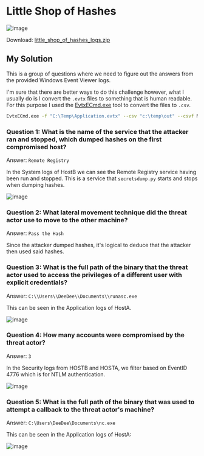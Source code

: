 # Little Shop of Hashes

![image](https://github.com/user-attachments/assets/56de7ad9-a989-4df3-badd-27ab9601e420)


Download: [little_shop_of_hashes_logs.zip](https://raw.githubusercontent.com/LazyTitan33/CTF-Writeups/refs/heads/main/Huntress-CTF-2024/challenge-files/little_shop_of_hashes_logs.zip)


## My Solution

This is a group of questions where we need to figure out the answers from the provided Windows Event Viewer logs.  

I'm sure that there are better ways to do this challenge however, what I usually do is I convert the `.evtx` files to something that is human readable. For this purpose I used the [EvtxECmd.exe](https://github.com/EricZimmerman/evtx) tool to convert the files to `.csv`.  

```bash
EvtxECmd.exe -f "C:\Temp\Application.evtx" --csv "c:\temp\out" --csvf MyOutputFile.csv
```

### Question 1: What is the name of the service that the attacker ran and stopped, which dumped hashes on the first compromised host?

Answer: `Remote Registry`

In the System logs of HostB we can see the Remote Registry service having been run and stopped. This is a service that `secretsdump.py` starts and stops when dumping hashes.

![image](https://github.com/user-attachments/assets/30442b84-a00d-4a3a-83f8-30a84b8e65c3)

### Question 2: What lateral movement technique did the threat actor use to move to the other machine?

Answer: `Pass the Hash`

Since the attacker dumped hashes, it's logical to deduce that the attacker then used said hashes.

### Question 3: What is the full path of the binary that the threat actor used to access the privileges of a different user with explicit credentials?

Answer: `C:\\Users\\DeeDee\\Documents\\runasc.exe`

This can be seen in the Application logs of HostA.  

![image](https://github.com/user-attachments/assets/db4672ef-cab2-4829-9681-95c1bf02186b)

### Question 4: How many accounts were compromised by the threat actor?

Answer: `3`

In the Security logs from HOSTB and HOSTA, we filter based on EventID 4776 which is for NTLM authentication.

![image](https://github.com/user-attachments/assets/763d74d6-a73e-4c13-8e85-76afc1aab48f)

### Question 5: What is the full path of the binary that was used to attempt a callback to the threat actor's machine?

Answer: `C:\Users\DeeDee\Documents\nc.exe`

This can be seen in the Application logs of HostA:  

![image](https://github.com/user-attachments/assets/49311d56-0005-4489-bbbb-7e87f7b7edfa)
